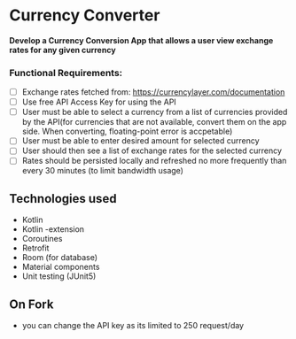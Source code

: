 #  Currency Converter
#### Develop a Currency Conversion App that allows a user view exchange rates for any given currency
### Functional Requirements:
- [ ] Exchange rates fetched from: https://currencylayer.com/documentation  
- [ ] Use free API Access Key for using the API
- [ ] User must be able to select a currency from a list of currencies provided by the API(for currencies that are not available, convert them on the app side. When converting, floating-point error is accpetable)
- [ ] User must be able to enter desired amount for selected currency
- [ ] User should then see a list of exchange rates for the selected currency
- [ ] Rates should be persisted locally and refreshed no more frequently than every 30 minutes (to limit bandwidth usage)

## Technologies used
- Kotlin
- Kotlin -extension
- Coroutines
- Retrofit
- Room (for database)
- Material components
- Unit testing (JUnit5)

## On Fork
- you can change the API key as its limited to 250 request/day 

